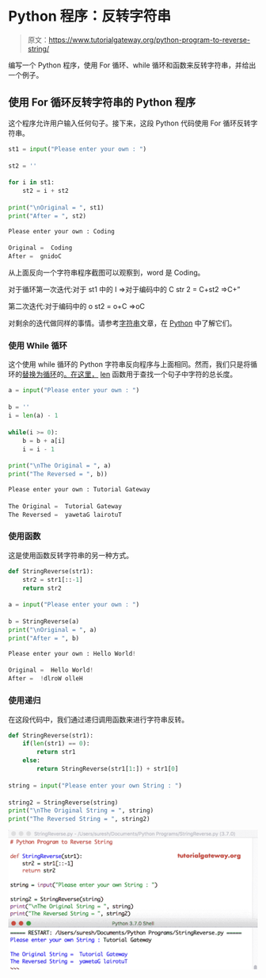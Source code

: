 # Python 程序：反转字符串

> 原文：<https://www.tutorialgateway.org/python-program-to-reverse-string/>

编写一个 Python 程序，使用 For 循环、while 循环和函数来反转字符串，并给出一个例子。

## 使用 For 循环反转字符串的 Python 程序

这个程序允许用户输入任何句子。接下来，这段 Python 代码使用 For 循环反转字符串。

```py
st1 = input("Please enter your own : ")

st2 = ''

for i in st1:
    st2 = i + st2

print("\nOriginal = ", st1)
print("After = ", st2)
```

```py
Please enter your own : Coding

Original =  Coding
After =  gnidoC
```

从上面反向一个字符串程序截图可以观察到，word 是 Coding。

对于循环第一次迭代:对于 st1 中的 I
=>对于编码中的 C
str 2 = C+st2 =>C+”

第二次迭代:对于编码中的 o
st2 = o+C =>oC

对剩余的迭代做同样的事情。请参考[字符串](https://www.tutorialgateway.org/python-string/)文章，在 [Python](https://www.tutorialgateway.org/python-tutorial/) 中了解它们。

### 使用 While 循环

这个使用 while 循环的 Python 字符串反向程序与上面相同。然而，我们只是将循环的[替换为循环](https://www.tutorialgateway.org/python-for-loop/)的[。在这里，](https://www.tutorialgateway.org/python-while-loop/) [len](https://www.tutorialgateway.org/python-program-to-find-a-string-length/) 函数用于查找一个句子中字符的总长度。

```py
a = input("Please enter your own : ")

b = ''
i = len(a) - 1

while(i >= 0):
    b = b + a[i]
    i = i - 1

print("\nThe Original = ", a)
print("The Reversed = ", b))
```

```py
Please enter your own : Tutorial Gateway

The Original =  Tutorial Gateway
The Reversed =  yawetaG lairotuT
```

### 使用函数

这是使用函数反转字符串的另一种方式。

```py
def StringReverse(str1):
    str2 = str1[::-1]
    return str2

a = input("Please enter your own : ")

b = StringReverse(a)
print("\nOriginal = ", a)
print("After = ", b)
```

```py
Please enter your own : Hello World!

Original =  Hello World!
After =  !dlroW olleH
```

### 使用递归

在这段代码中，我们通过递归调用函数来进行字符串反转。

```py
def StringReverse(str1):
    if(len(str1) == 0):
        return str1
    else:
        return StringReverse(str1[1:]) + str1[0]

string = input("Please enter your own String : ")

string2 = StringReverse(string)
print("\nThe Original String = ", string)
print("The Reversed String = ", string2)
```

![Python Program to Reverse String 4](img/45fd151e36eda09188fe6e8d9e716ac5.png)